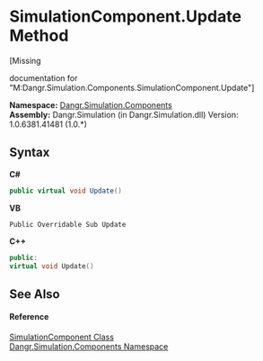# SimulationComponent.Update Method 
 

\[Missing <summary> documentation for "M:Dangr.Simulation.Components.SimulationComponent.Update"\]

**Namespace:**&nbsp;<a href="N_Dangr_Simulation_Components">Dangr.Simulation.Components</a><br />**Assembly:**&nbsp;Dangr.Simulation (in Dangr.Simulation.dll) Version: 1.0.6381.41481 (1.0.*)

## Syntax

**C#**<br />
``` C#
public virtual void Update()
```

**VB**<br />
``` VB
Public Overridable Sub Update
```

**C++**<br />
``` C++
public:
virtual void Update()
```


## See Also


#### Reference
<a href="T_Dangr_Simulation_Components_SimulationComponent">SimulationComponent Class</a><br /><a href="N_Dangr_Simulation_Components">Dangr.Simulation.Components Namespace</a><br />